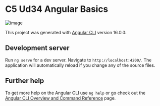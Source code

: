 # C5 Ud34 Angular Basics

![image](https://github.com/eilmadc/eilmadc-c5-ud34-angularbasics/assets/57563030/ad520b08-907c-4f25-9361-c43131be940d)

This project was generated with [Angular CLI](https://github.com/angular/angular-cli) version 16.0.0.

## Development server

Run `ng serve` for a dev server. Navigate to `http://localhost:4200/`. The application will automatically reload if you change any of the source files.

## Further help

To get more help on the Angular CLI use `ng help` or go check out the [Angular CLI Overview and Command Reference](https://angular.io/cli) page.
